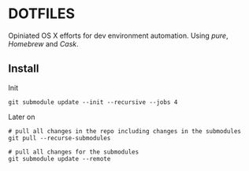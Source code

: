 # DOTFILES

Opiniated OS X efforts for dev environment automation.
Using *pure*, *Homebrew* and *Cask*.

## Install

Init

```shell
git submodule update --init --recursive --jobs 4

```

Later on

```shell
# pull all changes in the repo including changes in the submodules
git pull --recurse-submodules

# pull all changes for the submodules
git submodule update --remote

```
